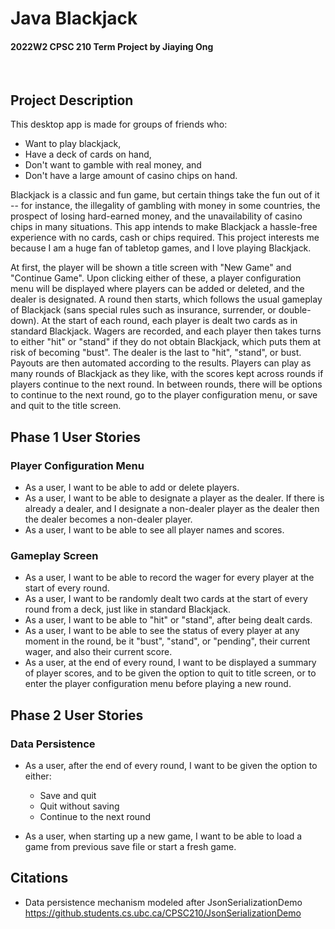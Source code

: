 # Java Blackjack 
#### 2022W2 CPSC 210 Term Project by Jiaying Ong

<br>

## Project Description

This desktop app is made for groups of friends who:
- Want to play blackjack,
- Have a deck of cards on hand,
- Don't want to gamble with real money, and
- Don't have a large amount of casino chips on hand.

Blackjack is a classic and fun game, but certain things take the fun out of it -- for instance, the illegality of gambling with money in some countries, the prospect of losing hard-earned money, and the unavailability of casino chips in many situations. This app intends to make Blackjack a hassle-free experience with no cards, cash or chips required. This project interests me because I am a huge fan of tabletop games, and I love playing Blackjack.

At first, the player will be shown a title screen with 
"New Game" and "Continue Game". Upon clicking either of these, 
a player configuration menu will be displayed where players 
can be added or deleted, and the dealer is designated. 
A round then starts, which follows the usual gameplay of 
Blackjack (sans special rules such as insurance, surrender, 
or double-down). At the start of each round, each player
is dealt two cards as in standard Blackjack. Wagers are recorded, and each player
then takes turns to either "hit" or "stand" if they do not 
obtain Blackjack, which puts them at risk of becoming "bust".
The dealer is the last to "hit", "stand", or bust. Payouts are then automated 
according to the results. Players can 
play as many rounds of Blackjack as they like, with the scores kept 
across rounds if players continue to the next round. In between rounds, 
there will be options to continue to the next round, go to the player configuration 
menu, or save and quit to the title screen.

## Phase 1 User Stories

### Player Configuration Menu
- As a user, I want to be able to add or delete players.
- As a user, I want to be able to designate a player as the dealer. If there is already a dealer, and I designate a non-dealer player as the dealer then the dealer becomes a non-dealer player.
- As a user, I want to be able to see all player names and scores.

### Gameplay Screen
- As a user, I want to be able to record the wager for every player at the start of every round.
- As a user, I want to be randomly dealt two cards at the start of every round from a deck, just like in standard Blackjack.
- As a user, I want to be able to "hit" or "stand", after being dealt cards.
- As a user, I want to be able to see the status of every player at any moment in the round, be it "bust", "stand", or "pending", their current wager, and also their current score.
- As a user, at the end of every round, I want to be displayed a summary of player scores, and to be given the option to quit to title screen, or to enter the player configuration menu before playing a new round.

## Phase 2 User Stories

### Data Persistence
- As a user, after the end of every round, I want to be given the option to either:

    - Save and quit
    - Quit without saving
    - Continue to the next round

- As a user, when starting up a new game, I want to be able to load a game from previous save file or start a fresh game.

## Citations
- Data persistence mechanism modeled after JsonSerializationDemo https://github.students.cs.ubc.ca/CPSC210/JsonSerializationDemo